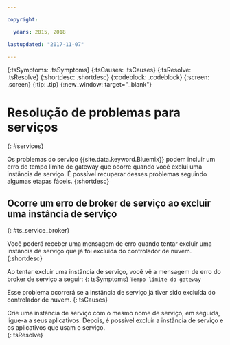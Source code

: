 ```yaml
---

copyright:

  years: 2015, 2018

lastupdated: "2017-11-07"

---
```



{:tsSymptoms: .tsSymptoms}
{:tsCauses: .tsCauses}
{:tsResolve: .tsResolve}
{:shortdesc: .shortdesc}
{:codeblock: .codeblock}
{:screen: .screen}
{:tip: .tip}
{:new_window: target="_blank"}


# Resolução de problemas para serviços
{: #services}

Os problemas do serviço {{site.data.keyword.Bluemix}} podem incluir um erro de tempo limite de gateway que ocorre quando você exclui uma instância de serviço. É possível recuperar desses problemas seguindo algumas etapas fáceis.
{:shortdesc}

## Ocorre um erro de broker de serviço ao excluir uma instância de serviço
{: #ts_service_broker}

Você poderá receber uma mensagem de erro quando tentar excluir
uma instância de serviço que já foi excluída do controlador de nuvem.
{:shortdesc}

Ao tentar excluir uma instância de serviço, você vê a mensagem de erro do broker de serviço a seguir:
{: tsSymptoms}
`Tempo limite do gateway`

Esse problema ocorrerá se
    a instância de serviço já tiver sido excluída do
controlador de nuvem.
{: tsCauses}

Crie uma instância de serviço com o mesmo nome de serviço, em seguida, ligue-a a seus aplicativos. Depois, é possível excluir a instância de serviço e os aplicativos que usam o serviço.   
{: tsResolve}
